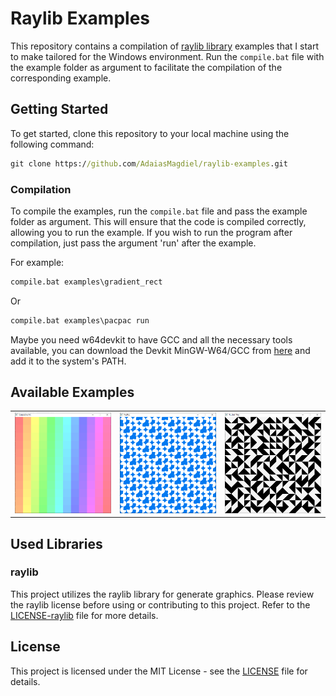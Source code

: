 # Raylib Examples

This repository contains a compilation of [raylib library](https://github.com/raysan5/raylib) examples that I start to make tailored for the Windows environment. Run the `compile.bat` file with the example folder as argument to facilitate the compilation of the corresponding example.

## Getting Started

To get started, clone this repository to your local machine using the following command:

```cmd
git clone https://github.com/AdaiasMagdiel/raylib-examples.git
```

### Compilation

To compile the examples, run the `compile.bat` file and pass the example folder as argument. This will ensure that the code is compiled correctly, allowing you to run the example. If you wish to run the program after compilation, just pass the argument 'run' after the example.

For example:

```cmd
compile.bat examples\gradient_rect
```

Or

```cmd
compile.bat examples\pacpac run
```

Maybe you need w64devkit to have GCC and all the necessary tools available, you can download the Devkit MinGW-W64/GCC from [here](https://github.com/skeeto/w64devkit/) and add it to the system's PATH.

## Available Examples

<table>
  <tr>
    <td>
      <a href="./examples/gradient_rect/main.c">
        <img src="./examples/gradient_rect/image.png" alt="Test with rects and colors">
      </a>
    </td>
    <td>
      <a href="./examples/pacpac/main.c">
        <img src="./examples/pacpac/image.png" alt="A lot of Pacpac (not Pacma*) spinning">
      </a>
    </td>
    <td>
      <a href="./examples/truchet_tiles/main.c">
        <img src="./examples/truchet_tiles/image.png" alt="Truchet tiles made with triangles">
      </a>
    </td>
  </tr>
</table>

## Used Libraries

### raylib

This project utilizes the raylib library for generate graphics. Please review the raylib license before using or contributing to this project. Refer to the [LICENSE-raylib](raylib/LICENSE-raylib) file for more details.

## License

This project is licensed under the MIT License - see the [LICENSE](LICENSE) file for details.
